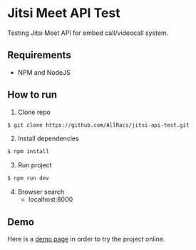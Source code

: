 # Jitsi Meet API Test

Testing Jitsi Meet API for embed call/videocall system.

## Requirements

- NPM and NodeJS

## How to run

1. Clone repo
```bash
$ git clone https://github.com/AllRacs/jitsi-api-test.git
```
2. Install dependencies
```bash
$ npm install
```
3. Run project
```bash
$ npm run dev
```
4. Browser search
	- localhost:8000


## Demo

Here is a [demo page](https://allracs.github.io/jitsi-api-test/) in order to try the project online.
